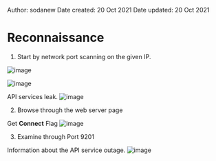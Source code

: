 Author: sodanew
Date created: 20 Oct 2021
Date updated: 20 Oct 2021

# Reconnaissance
1. Start by network port scanning on the given IP.

  ![image](https://user-images.githubusercontent.com/26762636/137992138-c7cee2d5-4798-4cef-97be-1aedab445476.png)

  ![image](https://user-images.githubusercontent.com/26762636/137992221-9bcb6ea3-3dee-45e8-8452-e7d01c211d04.png)

  API services leak.
  ![image](https://user-images.githubusercontent.com/26762636/137992235-fcae64eb-870e-4bba-9588-35b61ec415f4.png)

2. Browse through the web server page

  Get **Connect** Flag
  ![image](https://user-images.githubusercontent.com/26762636/137992442-7d8f033f-175d-4b3e-b1ec-340578ddb8f5.png)

3. Examine through Port 9201 

  Information about the API service outage.
  ![image](https://user-images.githubusercontent.com/26762636/137992918-36089012-3d12-432e-b247-d61114f35bc9.png)
